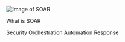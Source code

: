 ![Image of SOAR](https://i.imgur.com/g89b9Na.png) <p> What is SOAR</p> 

  Security Orchestration Automation Response 
